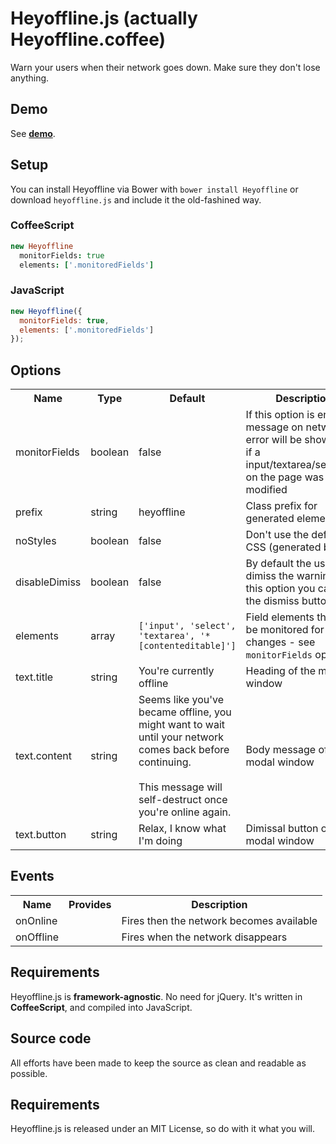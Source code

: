 # Heyoffline.js (actually Heyoffline.coffee)
Warn your users when their network goes down. Make sure they don't lose anything.

## Demo
See **[demo](http://oskarkrawczyk.github.com/heyoffline.js/)**.

## Setup

You can install Heyoffline via Bower with `bower install Heyoffline` or download `heyoffline.js` and include it the old-fashined way.

### CoffeeScript
```coffeescript
new Heyoffline
  monitorFields: true
  elements: ['.monitoredFields']
```

### JavaScript
```javascript
new Heyoffline({
  monitorFields: true,
  elements: ['.monitoredFields']
});
```
## Options

<table>
  <tr>
    <th class="name">Name</th>
    <th class="type">Type</th>
    <th class="default">Default</th>
    <th class="desc">Description</th>
  </tr>
  <tr>
    <td>monitorFields</td>
    <td>boolean</td>
    <td>false</td>
    <td class="desc">If this option is enabled, message on network error will be shown only if a input/textarea/select/etc on the page was modified</td>
  </tr>
  <tr>
    <td>prefix</td>
    <td>string</td>
    <td>heyoffline</td>
    <td class="desc">Class prefix for generated elements</td>
  </tr>
  <tr>
    <td>noStyles</td>
    <td>boolean</td>
    <td>false</td>
    <td class="desc">Don't use the default CSS (generated by JS)</td>
  </tr>
  <tr>
    <td>disableDimiss</td>
    <td>boolean</td>
    <td>false</td>
    <td class="desc">By default the user can dimiss the warning. With this option you can hide the dismiss button.</td>
  </tr>
  <tr>
    <td>elements</td>
    <td>array</td>
    <td><code>['input', 'select', 'textarea', '*[contenteditable]']</code></td>
    <td class="desc">Field elements that will be monitored for changes - see <code>monitorFields</code> option.</td>
  </tr>
  <tr>
    <td>text.title</td>
    <td>string</td>
    <td>You're currently offline</td>
    <td class="desc">Heading of the modal window</td>
  </tr>
  <tr>
    <td>text.content</td>
    <td>string</td>
    <td>Seems like you've became offline,
      you might want to wait until your network comes back before continuing.<br /><br />
      This message will self-destruct once you're online again.</td>
    <td class="desc">Body message of the modal window</td>
  </tr>
  <tr>
    <td>text.button</td>
    <td>string</td>
    <td>Relax, I know what I'm doing</td>
    <td class="desc">Dimissal button of the modal window</td>
  </tr>
</table>

## Events
<table>
  <tr>
    <th class="name">Name</th>
    <th class="type">Provides</th>
    <th class="desc">Description</th>
  </tr>
  <tr>
    <td>onOnline</td>
    <td></td>
    <td>Fires then the network becomes available</td>
  </tr>
  <tr>
    <td>onOffline</td>
    <td></td>
    <td>Fires when the network disappears</td>
  </tr>
</table>

## Requirements
Heyoffline.js is **framework-agnostic**. No need for jQuery. It's written in **CoffeeScript**, and compiled into JavaScript.

## Source code
All efforts have been made to keep the source as clean and readable as possible.

## Requirements
Heyoffline.js is released under an MIT License, so do with it what you will.
